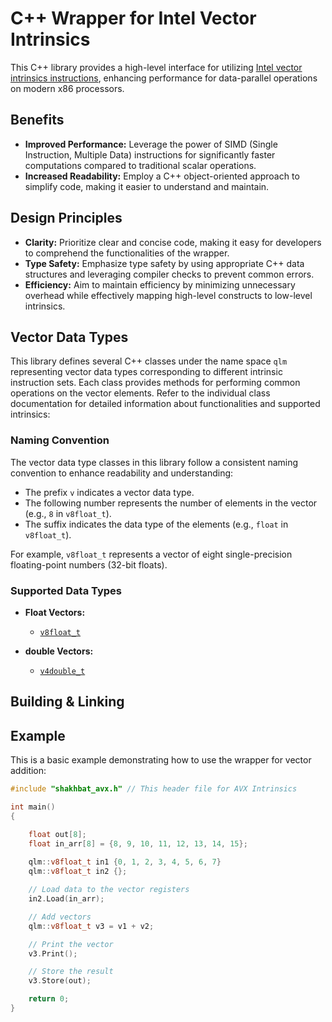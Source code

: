# C++ Wrapper for Intel Vector Intrinsics

This C++ library provides a high-level interface for utilizing [Intel vector intrinsics instructions](https://www.intel.com/content/www/us/en/docs/intrinsics-guide/index.html), enhancing performance for data-parallel operations on modern x86 processors.

## Benefits

- **Improved Performance:** Leverage the power of SIMD (Single Instruction, Multiple Data) instructions for significantly faster computations compared to traditional scalar operations.
- **Increased Readability:** Employ a C++ object-oriented approach to simplify code, making it easier to understand and maintain.

## Design Principles

- **Clarity:** Prioritize clear and concise code, making it easy for developers to comprehend the functionalities of the wrapper.
- **Type Safety:** Emphasize type safety by using appropriate C++ data structures and leveraging compiler checks to prevent common errors.
- **Efficiency:** Aim to maintain efficiency by minimizing unnecessary overhead while effectively mapping high-level constructs to low-level intrinsics.

## Vector Data Types

This library defines several C++ classes under the name space `qlm` representing vector data types corresponding 
to different intrinsic instruction sets. Each class provides methods for performing common
operations on the vector elements. Refer to the individual class documentation for detailed information about functionalities and supported intrinsics:

### Naming Convention

The vector data type classes in this library follow a consistent naming convention to enhance readability and understanding:

* The prefix `v` indicates a vector data type.
* The following number represents the number of elements in the vector (e.g., `8` in `v8float_t`).
* The suffix indicates the data type of the elements (e.g., `float` in `v8float_t`).

For example, `v8float_t` represents a vector of eight single-precision floating-point numbers (32-bit floats).


### Supported Data Types

* **Float Vectors:**
    * [`v8float_t`](doc/v8float_t.md)

* **double Vectors:**
    * [`v4double_t`](doc/v4double_t.md)


## Building & Linking


## Example

This is a basic example demonstrating how to use the wrapper for vector addition:

```c++
#include "shakhbat_avx.h" // This header file for AVX Intrinsics

int main() 
{

    float out[8];
    float in_arr[8] = {8, 9, 10, 11, 12, 13, 14, 15};
     
    qlm::v8float_t in1 {0, 1, 2, 3, 4, 5, 6, 7}
    qlm::v8float_t in2 {};

    // Load data to the vector registers
    in2.Load(in_arr);

    // Add vectors
    qlm::v8float_t v3 = v1 + v2;

    // Print the vector
    v3.Print();

    // Store the result
    v3.Store(out);

    return 0;
}
